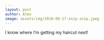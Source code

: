 ```yaml
---
layout: post
author: Alex
image: assets/img/2018-09-17-snip-snip.jpeg
---
```


I know where I’m getting my haircut next!
